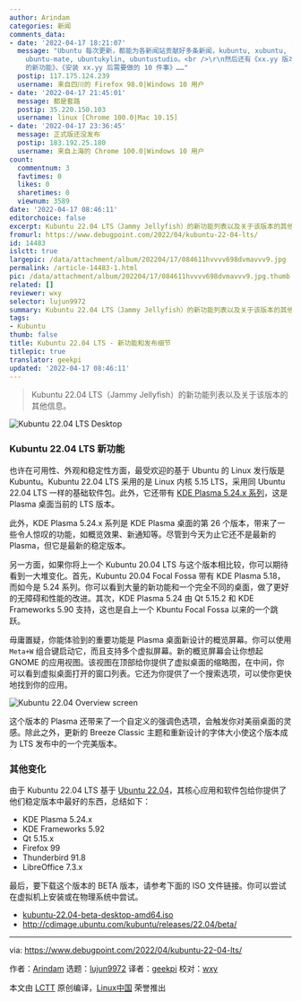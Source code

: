 ```yaml
---
author: Arindam
categories: 新闻
comments_data:
- date: '2022-04-17 18:21:07'
  message: "Ubuntu 每次更新，都能为各新闻站贡献好多条新闻，kubuntu, xubuntu, lubuntu, ubuntu-gnome, ubuntu-budgie,
    ubuntu-mate, ubuntukylin, ubuntustudio。<br />\r\n然后还有《xx.yy 版本的新特性》、《即将到来 xx.yy
    的新功能》、《安装 xx.yy 后需要做的 10 件事》……"
  postip: 117.175.124.239
  username: 来自四川的 Firefox 98.0|Windows 10 用户
- date: '2022-04-17 21:45:01'
  message: 都是套路
  postip: 35.220.150.103
  username: linux [Chrome 100.0|Mac 10.15]
- date: '2022-04-17 23:36:45'
  message: 正式版还没发布
  postip: 183.192.25.180
  username: 来自上海的 Chrome 100.0|Windows 10 用户
count:
  commentnum: 3
  favtimes: 0
  likes: 0
  sharetimes: 0
  viewnum: 3589
date: '2022-04-17 08:46:11'
editorchoice: false
excerpt: Kubuntu 22.04 LTS（Jammy Jellyfish）的新功能列表以及关于该版本的其他信息。
fromurl: https://www.debugpoint.com/2022/04/kubuntu-22-04-lts/
id: 14483
islctt: true
largepic: /data/attachment/album/202204/17/084611hvvvv698dvmavvv9.jpg
permalink: /article-14483-1.html
pic: /data/attachment/album/202204/17/084611hvvvv698dvmavvv9.jpg.thumb.jpg
related: []
reviewer: wxy
selector: lujun9972
summary: Kubuntu 22.04 LTS（Jammy Jellyfish）的新功能列表以及关于该版本的其他信息。
tags:
- Kubuntu
thumb: false
title: Kubuntu 22.04 LTS - 新功能和发布细节
titlepic: true
translator: geekpi
updated: '2022-04-17 08:46:11'
---
```



> 
> Kubuntu 22.04 LTS（Jammy Jellyfish）的新功能列表以及关于该版本的其他信息。
> 
> 
> 


![Kubuntu 22.04 LTS Desktop](/data/attachment/album/202204/17/084611hvvvv698dvmavvv9.jpg)


### Kubuntu 22.04 LTS 新功能


也许在可用性、外观和稳定性方面，最受欢迎的基于 Ubuntu 的 Linux 发行版是 Kubuntu。Kubuntu 22.04 LTS 采用的是 Linux 内核 5.15 LTS，采用同 Ubuntu 22.04 LTS 一样的基础软件包。此外，它还带有 [KDE Plasma 5.24.x 系列](https://www.debugpoint.com/2022/03/kde-plasma-5-24-review/)，这是 Plasma 桌面当前的 LTS 版本。


此外，KDE Plasma 5.24.x 系列是 KDE Plasma 桌面的第 26 个版本，带来了一些令人惊叹的功能，如概览效果、新通知等。尽管到今天为止它还不是最新的 Plasma，但它是最新的稳定版本。


另一方面，如果你将上一个 Kubuntu 20.04 LTS 与这个版本相比较，你可以期待看到一大堆变化。首先，Kubuntu 20.04 Focal Fossa 带有 KDE Plasma 5.18，而如今是 5.24 系列。你可以看到大量的新功能和一个完全不同的桌面，做了更好的无障碍和性能的改进。其次，KDE Plasma 5.24 由 Qt 5.15.2 和 KDE Frameworks 5.90 支持，这也是自上一个 Kbuntu Focal Fossa 以来的一个跳跃。


毋庸置疑，你能体验到的重要功能是 Plasma 桌面新设计的概览屏幕。你可以使用 `Meta+W` 组合键启动它，而且支持多个虚拟屏幕。新的概览屏幕会让你想起 GNOME 的应用视图。该视图在顶部给你提供了虚拟桌面的缩略图，在中间，你可以看到虚拟桌面打开的窗口列表。它还为你提供了一个搜索选项，可以使你更快地找到你的应用。


![Kubuntu 22.04 Overview screen](/data/attachment/album/202204/17/084611jz0uma3ctszxar0j.jpg)


这个版本的 Plasma 还带来了一个自定义的强调色选项，会触发你对美丽桌面的灵感。除此之外，更新的 Breeze Classic 主题和重新设计的字体大小使这个版本成为 LTS 发布中的一个完美版本。


### 其他变化


由于 Kubuntu 22.04 LTS 基于 [Ubuntu 22.04](https://www.debugpoint.com/2022/01/ubuntu-22-04-lts/)，其核心应用和软件包给你提供了他们稳定版本中最好的东西，总结如下：


* KDE Plasma 5.24.x
* KDE Frameworks 5.92
* Qt 5.15.x
* Firefox 99
* Thunderbird 91.8
* LibreOffice 7.3.x


最后，要下载这个版本的 BETA 版本，请参考下面的 ISO 文件链接。你可以尝试在虚拟机上安装或在物理系统中尝试。


* [kubuntu-22.04-beta-desktop-amd64.iso](http://cdimage.ubuntu.com/kubuntu/releases/22.04/beta/kubuntu-22.04-beta-desktop-amd64.iso)
* <http://cdimage.ubuntu.com/kubuntu/releases/22.04/beta/>




---


via: <https://www.debugpoint.com/2022/04/kubuntu-22-04-lts/>


作者：[Arindam](https://www.debugpoint.com/author/admin1/) 选题：[lujun9972](https://github.com/lujun9972) 译者：[geekpi](https://github.com/geekpi) 校对：[wxy](https://github.com/wxy)


本文由 [LCTT](https://github.com/LCTT/TranslateProject) 原创编译，[Linux中国](https://linux.cn/) 荣誉推出